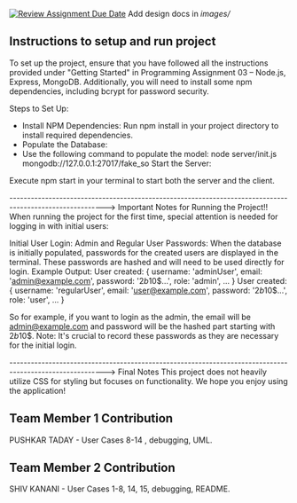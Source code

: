 [![Review Assignment Due Date](https://classroom.github.com/assets/deadline-readme-button-24ddc0f5d75046c5622901739e7c5dd533143b0c8e959d652212380cedb1ea36.svg)](https://classroom.github.com/a/tRxoBzS5)
Add design docs in *images/*

## Instructions to setup and run project

To set up the project, ensure that you have followed all the instructions provided under "Getting Started" in Programming Assignment 03 – Node.js, Express, MongoDB. Additionally, you will need to install some npm dependencies, including bcrypt for password security.

Steps to Set Up:
- Install NPM Dependencies: Run npm install in your project directory to install required dependencies.
- Populate the Database:
- Use the following command to populate the model: node server/init.js mongodb://127.0.0.1:27017/fake_so
Start the Server:

Execute npm start in your terminal to start both the server and the client.

--------------------------------------------------------------------------------------------------------->
Important Notes for Running the Project!!
When running the project for the first time, special attention is needed for logging in with initial users:

Initial User Login:
Admin and Regular User Passwords:
When the database is initially populated, passwords for the created users are displayed in the terminal. These passwords are hashed and will need to be used directly for login.
Example Output:
User created: {
  username: 'adminUser',
  email: 'admin@example.com',
  password: '$2b$10$...',
  role: 'admin',
  ...
}
User created: {
  username: 'regularUser',
  email: 'user@example.com',
  password: '$2b$10$...',
  role: 'user',
  ...
}

So for example, if you want to login as the admin, the email will be admin@example.com and password will be the hashed part starting with $2b$10$. 
Note: It's crucial to record these passwords as they are necessary for the initial login.

--------------------------------------------------------------------------------------------------------->
Final Notes
This project does not heavily utilize CSS for styling but focuses on functionality. We hope you enjoy using the application!

## Team Member 1 Contribution
PUSHKAR TADAY - User Cases 8-14 , debugging, UML.
## Team Member 2 Contribution
SHIV KANANI - User Cases 1-8, 14, 15, debugging, README.
